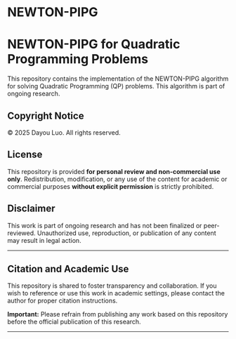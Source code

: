 # NEWTON-PIPG
# NEWTON-PIPG for Quadratic Programming Problems

This repository contains the implementation of the NEWTON-PIPG algorithm for solving Quadratic Programming (QP) problems. This algorithm is part of ongoing research. 


## Copyright Notice
© 2025 Dayou Luo. All rights reserved.

## License
This repository is provided **for personal review and non-commercial use only**. Redistribution, modification, or any use of the content for academic or commercial purposes **without explicit permission** is strictly prohibited.

## Disclaimer
This work is part of ongoing research and has not been finalized or peer-reviewed. Unauthorized use, reproduction, or publication of any content may result in legal action.

---

## Citation and Academic Use
This repository is shared to foster transparency and collaboration. If you wish to reference or use this work in academic settings, please contact the author for proper citation instructions. 

**Important:** Please refrain from publishing any work based on this repository before the official publication of this research.

---

